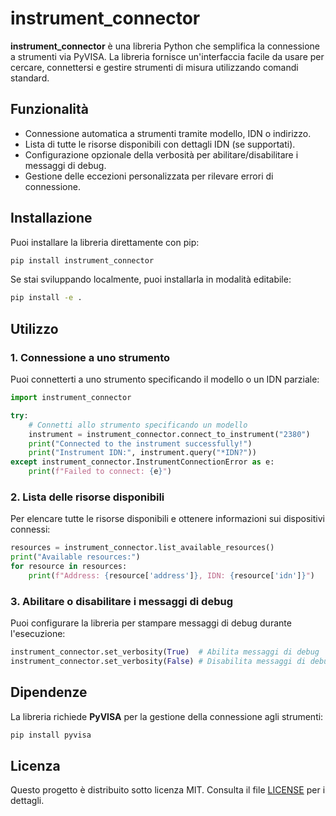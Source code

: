 # instrument_connector

**instrument_connector** è una libreria Python che semplifica la connessione a strumenti via PyVISA. La libreria fornisce un'interfaccia facile da usare per cercare, connettersi e gestire strumenti di misura utilizzando comandi standard.

## Funzionalità

- Connessione automatica a strumenti tramite modello, IDN o indirizzo.
- Lista di tutte le risorse disponibili con dettagli IDN (se supportati).
- Configurazione opzionale della verbosità per abilitare/disabilitare i messaggi di debug.
- Gestione delle eccezioni personalizzata per rilevare errori di connessione.

## Installazione

Puoi installare la libreria direttamente con pip:

```bash
pip install instrument_connector
```

Se stai sviluppando localmente, puoi installarla in modalità editabile:

```bash
pip install -e .
```

## Utilizzo

### 1. Connessione a uno strumento

Puoi connetterti a uno strumento specificando il modello o un IDN parziale:

```python
import instrument_connector

try:
    # Connetti allo strumento specificando un modello
    instrument = instrument_connector.connect_to_instrument("2380")
    print("Connected to the instrument successfully!")
    print("Instrument IDN:", instrument.query("*IDN?"))
except instrument_connector.InstrumentConnectionError as e:
    print(f"Failed to connect: {e}")
```

### 2. Lista delle risorse disponibili

Per elencare tutte le risorse disponibili e ottenere informazioni sui dispositivi connessi:

```python
resources = instrument_connector.list_available_resources()
print("Available resources:")
for resource in resources:
    print(f"Address: {resource['address']}, IDN: {resource['idn']}")
```

### 3. Abilitare o disabilitare i messaggi di debug

Puoi configurare la libreria per stampare messaggi di debug durante l'esecuzione:

```python
instrument_connector.set_verbosity(True)  # Abilita messaggi di debug
instrument_connector.set_verbosity(False) # Disabilita messaggi di debug
```

## Dipendenze

La libreria richiede **PyVISA** per la gestione della connessione agli strumenti:

```bash
pip install pyvisa
```

## Licenza

Questo progetto è distribuito sotto licenza MIT. Consulta il file [LICENSE](./LICENSE) per i dettagli.
